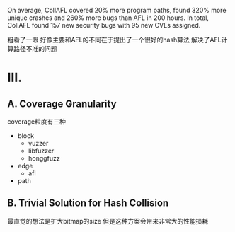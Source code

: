 On average, CollAFL covered 20% more
program paths, found 320% more unique crashes and 260% more
bugs than AFL in 200 hours. In total, CollAFL found 157 new
security bugs with 95 new CVEs assigned.

粗看了一眼 好像主要和AFL的不同在于提出了一个很好的hash算法 解决了AFL计算路径不准的问题

# III.

## A. Coverage Granularity

coverage粒度有三种
- block
    - vuzzer
    - libfuzzer
    - honggfuzz
- edge
    - afl
- path

## B. Trivial Solution for Hash Collision

最直觉的想法是扩大bitmap的size
但是这种方案会带来非常大的性能损耗
